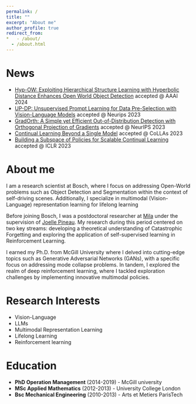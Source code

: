 ```yaml
---
permalink: /
title: ""
excerpt: "About me"
author_profile: true
redirect_from: 
*   - /about/
  - /about.html
---
```




News
======
* [Hyp-OW: Exploiting Hierarchical Structure Learning with Hyperbolic Distance Enhances Open World Object Detection](https://arxiv.org/abs/2306.14291) accepted  @ AAAI 2024
* [UP-DP: Unsupervised Prompt Learning for Data Pre-Selection with Vision-Language Models](https://arxiv.org/abs/2307.11227) accepted  @ Neurips 2023
* [GradOrth: A Simple yet Efficient Out-of-Distribution Detection with Orthogonal Projection of Gradients](https://arxiv.org/abs/2308.00310) accepted @ NeurIPS 2023
* [Continual Learning Beyond a Single Model](https://arxiv.org/abs/2202.09826) accepted @ CoLLAs 2023
* [Building a Subspace of Policies for Scalable Continual Learning](https://arxiv.org/abs/2211.10445) accepted @ ICLR 2023 


About me
======
I am a research scientist at Bosch, where I focus on addressing Open-World problems such as Object Detection and Segmentation within the context of self-driving scenes. Additionally, I specialize in multimodal (Vision-Language) representation learning for lifelong learning

Before joining Bosch, I was a postdoctoral researcher at [Mila](https://mila.quebec/en/) under the supervision of [Joelle Pineau](https://www.cs.mcgill.ca/~jpineau/). My research during this period centered on two key streams: developing a theoretical understanding of Catastrophic Forgetting and exploring the application of self-supervised learning in Reinforcement Learning.

I earned my Ph.D. from McGill University where I delved into cutting-edge topics such as Generative Adversarial Networks (GANs), with a specific focus on addressing mode collapse problems. In tandem, I explored the realm of deep reinforcement learning, where I tackled exploration challenges by implementing innovative multimodal policies.



Research Interests
======
+  Vision-Language
+  LLMs
+  Multimodal Representation Learning
+  Lifelong Learning  
+  Reinforcement learning


Education
======
+  <i class="fas fa-graduation-cap"></i> **PhD Operation Management** (2014-2019) - McGill university
+  <i class="fas fa-graduation-cap"></i> **MSc Applied Mathematics** (2012-2013) - University College London 
+  <i class="fas fa-graduation-cap"></i> **Bsc Mechanical Engineering** (2010-2013) - Arts et Metiers ParisTech








